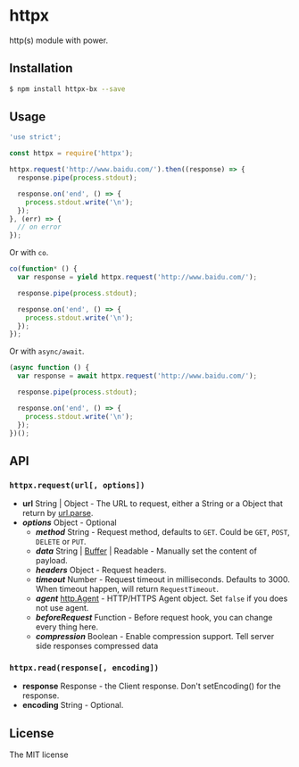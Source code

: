 httpx
===========
http(s) module with power.

## Installation

```bash
$ npm install httpx-bx --save
```

## Usage

```js
'use strict';

const httpx = require('httpx');

httpx.request('http://www.baidu.com/').then((response) => {
  response.pipe(process.stdout);

  response.on('end', () => {
    process.stdout.write('\n');
  });
}, (err) => {
  // on error
});
```

Or with `co`.

```js
co(function* () {
  var response = yield httpx.request('http://www.baidu.com/');

  response.pipe(process.stdout);

  response.on('end', () => {
    process.stdout.write('\n');
  });
});
```

Or with `async/await`.

```js
(async function () {
  var response = await httpx.request('http://www.baidu.com/');

  response.pipe(process.stdout);

  response.on('end', () => {
    process.stdout.write('\n');
  });
})();
```

## API

### `httpx.request(url[, options])`

- **url** String | Object - The URL to request, either a String or a Object that return by [url.parse](http://nodejs.org/api/url.html#url_url_parse_urlstr_parsequerystring_slashesdenotehost).
- ***options*** Object - Optional
    - ***method*** String - Request method, defaults to `GET`. Could be `GET`, `POST`, `DELETE` or `PUT`.
    - ***data*** String | [Buffer](http://nodejs.org/api/buffer.html) | Readable - Manually set the content of payload.
    - ***headers*** Object - Request headers.
    - ***timeout*** Number - Request timeout in milliseconds. Defaults to 3000. When timeout happen, will return `RequestTimeout`.
    - ***agent*** [http.Agent](http://nodejs.org/api/http.html#http_class_http_agent) - HTTP/HTTPS Agent object.
      Set `false` if you does not use agent.
    - ***beforeRequest*** Function - Before request hook, you can change every thing here.
    - ***compression*** Boolean - Enable compression support. Tell server side responses compressed data

### `httpx.read(response[, encoding])`

- **response** Response - the Client response. Don't setEncoding() for the response.
- **encoding** String - Optional.

## License
The MIT license
